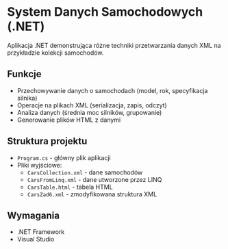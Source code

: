 # System Danych Samochodowych (.NET)

Aplikacja .NET demonstrująca różne techniki przetwarzania danych XML na przykładzie kolekcji samochodów.

## Funkcje

- Przechowywanie danych o samochodach (model, rok, specyfikacja silnika)
- Operacje na plikach XML (serializacja, zapis, odczyt)
- Analiza danych (średnia moc silników, grupowanie)
- Generowanie plików HTML z danymi

## Struktura projektu

- `Program.cs` - główny plik aplikacji
- Pliki wyjściowe:
  - `CarsCollection.xml` - dane samochodów
  - `CarsFromLinq.xml` - dane utworzone przez LINQ
  - `CarsTable.html` - tabela HTML
  - `CarsZad6.xml` - zmodyfikowana struktura XML

## Wymagania

- .NET Framework
- Visual Studio